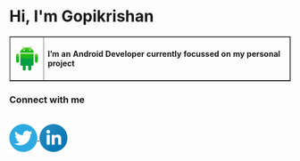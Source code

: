 <html>
<body>
<head>
 <H1>Hi, I'm Gopikrishan</H1>
</head>
 <table border="none" cellspacing="0" cellpadding="0">
 <tr><td>
  <img align="left" src="https://raw.githubusercontent.com/goputtanz/goputtanz/main/images/android.svg" alt="icon" width="50px"/>
  </td>
  <td>
<H4>I’m an Android Developer currently focussed on my personal project</H4>
</td>
</tr>
</table>
<h3>Connect with me</h3><br>
<a href="https://twitter.com/Gopikrishnnpv?t=T-jis_LphGBc6pdRUpns_Q&s=09">
<img align="center" src="https://raw.githubusercontent.com/goputtanz/goputtanz/main/images/twitter.svg" alt="icon | Twitter" width="50px"/></a><a href="https://www.linkedin.com/in/gopi-krishnan-b46314210">
<img align="center" src="https://raw.githubusercontent.com/goputtanz/goputtanz/main/images/linkedin.svg" alt="icon | LinkedIn" width="50px"/>
</a>
 </body>
 </html>
 


